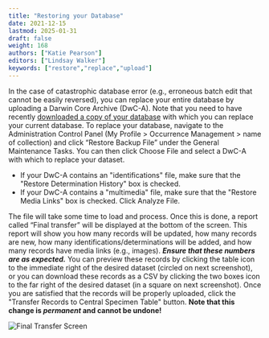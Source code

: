 ```yaml
---
title: "Restoring your Database"
date: 2021-12-15
lastmod: 2025-01-31
draft: false
weight: 168
authors: ["Katie Pearson"]
editors: ["Lindsay Walker"]
keywords: ["restore","replace","upload"]
---
```


In the case of catastrophic database error (e.g., erroneous batch edit that cannot be easily reversed), you can replace your entire database by uploading a Darwin Core Archive (DwC-A). Note that you need to have recently [downloaded a copy of your database](/docs/Collection_Manager_Guide/Downloading/downloading_copy/) with which you can replace your current database.
To replace your database, navigate to the Administration Control Panel (My Profile > Occurrence Management > name of collection) and click “Restore Backup File” under the General Maintenance Tasks. You can then click Choose File and select a DwC-A with which to replace your dataset.
 * If your DwC-A contains an "identifications" file, make sure that the "Restore Determination History" box is checked.
  * If your DwC-A contains a "multimedia" file, make sure that the "Restore Media Links" box is checked. Click Analyze File.

The file will take some time to load and process. Once this is done, a report called “Final transfer” will be displayed at the bottom of the screen. This report will show you how many records will be updated, how many records are new, how many identifications/determinations will be added, and how many records have media links (e.g., images). **_Ensure that these numbers are as expected._** You can preview these records by clicking the table icon to the immediate right of the desired dataset (circled on next screenshot), or you can download these records as a CSV by clicking the two boxes icon to the far right of the desired dataset (in a square on next screenshot). Once you are satisfied that the records will be properly uploaded, click the "Transfer Records to Central Specimen Table" button. **Note that this change is _permanent_ and cannot be undone!**

![Final Transfer Screen](/img/restoredatafinaltransfer.jpg)
